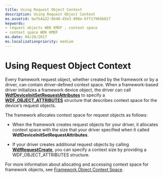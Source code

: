 ```yaml
---
title: Using Request Object Context
description: Using Request Object Context
ms.assetid: befb4a22-0640-45e3-890e-6ff17969b017
keywords:
- request objects WDK KMDF , context space
- context space WDK KMDF
ms.date: 04/20/2017
ms.localizationpriority: medium
---
```


# Using Request Object Context





Every framework request object, whether created by the framework or by a driver, can contain driver-defined context space. When a framework-based driver initializes a framework device object, the driver can call [**WdfDeviceInitSetRequestAttributes**](https://docs.microsoft.com/windows-hardware/drivers/ddi/content/wdfdevice/nf-wdfdevice-wdfdeviceinitsetrequestattributes) to specify a [**WDF\_OBJECT\_ATTRIBUTES**](https://docs.microsoft.com/windows-hardware/drivers/ddi/content/wdfobject/ns-wdfobject-_wdf_object_attributes) structure that describes context space for the device's request objects.

The framework allocates context space for request objects as follows:

-   When the framework creates request objects for your driver, it allocates context space with the size that your driver specified when it called **WdfDeviceInitSetRequestAttributes**.

-   If your driver creates additional request objects by calling [**WdfRequestCreate**](https://docs.microsoft.com/windows-hardware/drivers/ddi/content/wdfrequest/nf-wdfrequest-wdfrequestcreate), you can specify a context size by providing a WDF\_OBJECT\_ATTRIBUTES structure.

For more information about allocating and accessing context space for framework objects, see [Framework Object Context Space](framework-object-context-space.md).

 

 





